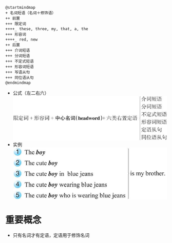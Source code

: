 ```plantuml
@startmindmap
+ 名词短语（名词＋修饰语）
++ 前置
+++ 限定词
++++_ these, three, my, that, a, the
+++ 形容词
++++_ red, new
++ 后置
+++ 介词短语
+++ 分词短语
+++ 不定式短语
+++ 形容词短语
+++ 写语从句
+++ 同位语从句
@endmindmap
```
- 公式（左二右六）
![公式](assets/公式.png)
- 实例
![实例](assets/boy.png)
# 重要概念
- 只有名词才有定语，定语用于修饰名词